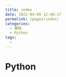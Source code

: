 ```yaml
---
title: index
date: 2022-04-09 12:40:17
permalink: /pages/index/
categories:
  - 基础
  - Python
tags:
  - 
---
```


# Python